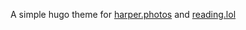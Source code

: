 A simple hugo theme for [harper.photos](http://harper.photos) and [reading.lol](http://reading.lol)
